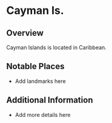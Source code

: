 # Cayman Is.
## Overview
Cayman Islands is located in Caribbean.

## Notable Places
- Add landmarks here

## Additional Information
- Add more details here
